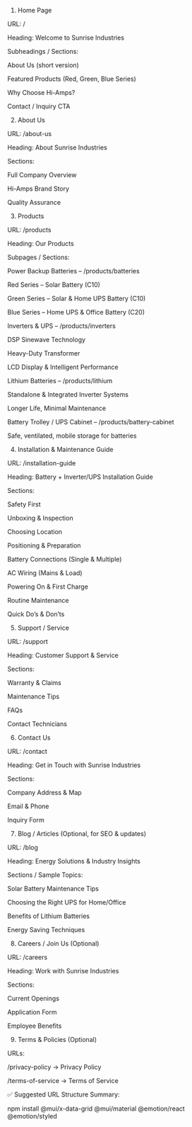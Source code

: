 1. Home Page

URL: /

Heading: Welcome to Sunrise Industries

Subheadings / Sections:

About Us (short version)

Featured Products (Red, Green, Blue Series)

Why Choose Hi-Amps?

Contact / Inquiry CTA

2. About Us

URL: /about-us

Heading: About Sunrise Industries

Sections:

Full Company Overview

Hi-Amps Brand Story

Quality Assurance

3. Products

URL: /products

Heading: Our Products

Subpages / Sections:

Power Backup Batteries – /products/batteries

Red Series – Solar Battery (C10)

Green Series – Solar & Home UPS Battery (C10)

Blue Series – Home UPS & Office Battery (C20)

Inverters & UPS – /products/inverters

DSP Sinewave Technology

Heavy-Duty Transformer

LCD Display & Intelligent Performance

Lithium Batteries – /products/lithium

Standalone & Integrated Inverter Systems

Longer Life, Minimal Maintenance

Battery Trolley / UPS Cabinet – /products/battery-cabinet

Safe, ventilated, mobile storage for batteries

4. Installation & Maintenance Guide

URL: /installation-guide

Heading: Battery + Inverter/UPS Installation Guide

Sections:

Safety First

Unboxing & Inspection

Choosing Location

Positioning & Preparation

Battery Connections (Single & Multiple)

AC Wiring (Mains & Load)

Powering On & First Charge

Routine Maintenance

Quick Do’s & Don’ts

5. Support / Service

URL: /support

Heading: Customer Support & Service

Sections:

Warranty & Claims

Maintenance Tips

FAQs

Contact Technicians

6. Contact Us

URL: /contact

Heading: Get in Touch with Sunrise Industries

Sections:

Company Address & Map

Email & Phone

Inquiry Form

7. Blog / Articles (Optional, for SEO & updates)

URL: /blog

Heading: Energy Solutions & Industry Insights

Sections / Sample Topics:

Solar Battery Maintenance Tips

Choosing the Right UPS for Home/Office

Benefits of Lithium Batteries

Energy Saving Techniques

8. Careers / Join Us (Optional)

URL: /careers

Heading: Work with Sunrise Industries

Sections:

Current Openings

Application Form

Employee Benefits

9. Terms & Policies (Optional)

URLs:

/privacy-policy → Privacy Policy

/terms-of-service → Terms of Service

✅ Suggested URL Structure Summary:

npm install @mui/x-data-grid @mui/material @emotion/react @emotion/styled